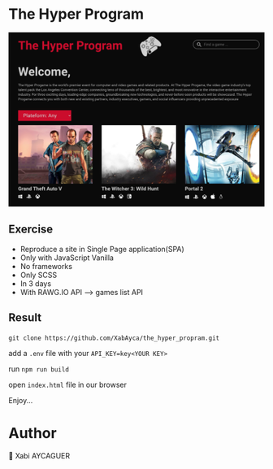 # The Hyper Program

![img](./src/images/presentation.png)  

## Exercise

* Reproduce a site in Single Page application(SPA)  
* Only with JavaScript Vanilla
* No frameworks
* Only SCSS
* In 3 days
* With RAWG.IO API --> games list API

## Result

`git clone https://github.com/XabAyca/the_hyper_propram.git`  

add a `.env` file with your `API_KEY=key<YOUR KEY>`  

run `npm run build`  

open `index.html` file in our browser  

Enjoy...  

# Author  

🍃 Xabi AYCAGUER  
